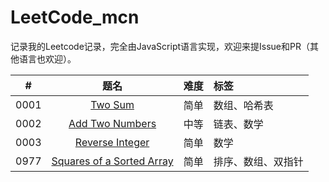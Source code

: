 # LeetCode_mcn

记录我的Leetcode记录，完全由JavaScript语言实现，欢迎来提Issue和PR（其他语言也欢迎）。

|  #   |                             题名                             | 难度 | 标签               |
| :--: | :----------------------------------------------------------: | :--: | :----------------- |
| 0001 | [Two Sum](https://github.com/Mcnwork2018/LeetCode_mcn/tree/master/solution/0001.%20Two%20Sum) | 简单 | 数组、哈希表       |
| 0002 | [Add Two Numbers](https://github.com/Mcnwork2018/LeetCode_mcn/tree/master/solution/0002.%20Add%20Two%20Numbers) | 中等 | 链表、数学         |
| 0003 |                     [Reverse Integer]()                      | 简单 | 数学               |
| 0977 | [Squares of a Sorted Array](https://github.com/Mcnwork2018/LeetCode_mcn/tree/master/solution/0977.%20Squares%20of%20a%20Sorted%20Array) | 简单 | 排序、数组、双指针 |



